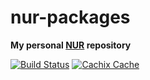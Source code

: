 # nur-packages

**My personal [NUR](https://github.com/nix-community/NUR) repository**

[![Build Status](https://travis-ci.com/ysndr/nur-packages.svg?branch=master)](https://travis-ci.com/ysndr/nur-packages)
[![Cachix Cache](https://img.shields.io/badge/cachix-ysndr-blue.svg)](https://ysndr.cachix.org)
